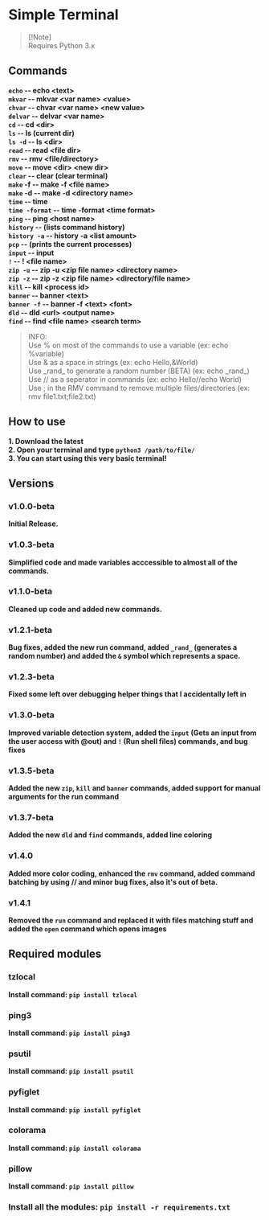 # Simple Terminal

> [!Note]\
> Requires Python 3.x

## Commands
**```echo``` -- echo \<text\>\
```mkvar``` -- mkvar \<var name\> \<value\>\
```chvar``` -- chvar \<var name\> \<new value\>\
```delvar``` -- delvar \<var name\>\
```cd``` -- cd \<dir\>\
```ls``` -- ls (current dir)\
```ls -d``` -- ls \<dir>\
```read``` -- read \<file dir>\
```rmv``` -- rmv \<file/directory>\
```move``` -- move \<dir\> \<new dir\>\
```clear``` -- clear (clear terminal)\
```make``` -f -- make -f \<file name\>\
```make``` -d -- make -d \<directory name\>\
```time``` -- time\
```time -format``` -- time -format \<time format\>\
```ping``` -- ping \<host name\>\
```history``` -- (lists command history)\
```history -a``` -- history -a \<list amount\>\
```pcp``` -- (prints the current processes)\
```input``` -- input <text>\
```!``` -- ! \<file name>\
```zip -u``` -- zip -u \<zip file name> \<directory name>\
```zip -z``` -- zip -z \<zip file name> <directory/file name>\
```kill``` -- kill \<process id>\
```banner``` -- banner \<text>\
```banner -f``` -- banner -f \<text> \<font>\
```dld``` -- dld \<url> \<output name>\
```find``` -- find \<file name> \<search term>**

> INFO:\
> Use % on most of the commands to use a variable (ex: echo %variable)\
> Use & as a space in strings (ex: echo Hello,&World)\
> Use \_rand_ to generate a random number (BETA) (ex: echo \_rand_)\
> Use // as a seperator in commands (ex: echo Hello//echo World)\
> Use ; in the RMV command to remove multiple files/directories (ex: rmv file1.txt;file2.txt)

## How to use
**1. Download the latest\
2. Open your terminal and type ```python3 /path/to/file/```\
3. You can start using this very basic terminal!**
## Versions
### v1.0.0-beta
**Initial Release.**
### v1.0.3-beta
**Simplified code and made variables acccessible to almost all of the commands.**
### v1.1.0-beta
**Cleaned up code and added new commands.**
### v1.2.1-beta
**Bug fixes, added the new run command, added ```_rand_``` (generates a random number) and added the ```&``` symbol which represents a space.**
### v1.2.3-beta
**Fixed some left over debugging helper things that I accidentally left in**
### v1.3.0-beta
**Improved variable detection system, added the ```input``` (Gets an input from the user access with @out) and ```!``` (Run shell files) commands, and bug fixes**
### v1.3.5-beta
**Added the new ```zip```, ```kill``` and ```banner``` commands, added support for manual arguments for the run command**
### v1.3.7-beta
**Added the new ```dld``` and ```find``` commands, added line coloring**
### v1.4.0
**Added more color coding, enhanced the ```rmv``` command, added command batching by using // and minor bug fixes, also it's out of beta.**
### v1.4.1
**Removed the ```run``` command and replaced it with files matching stuff and added the ```open``` command which opens images**

## Required modules
### tzlocal
**Install command: ```pip install tzlocal```**
### ping3
**Install command: ```pip install ping3```**
### psutil
**Install command: ```pip install psutil```**
### pyfiglet
**Install command: ```pip install pyfiglet```**
### colorama
**Install command: ```pip install colorama```**
### pillow
**Install command: ```pip install pillow```**

### Install all the modules: ```pip install -r requirements.txt```

